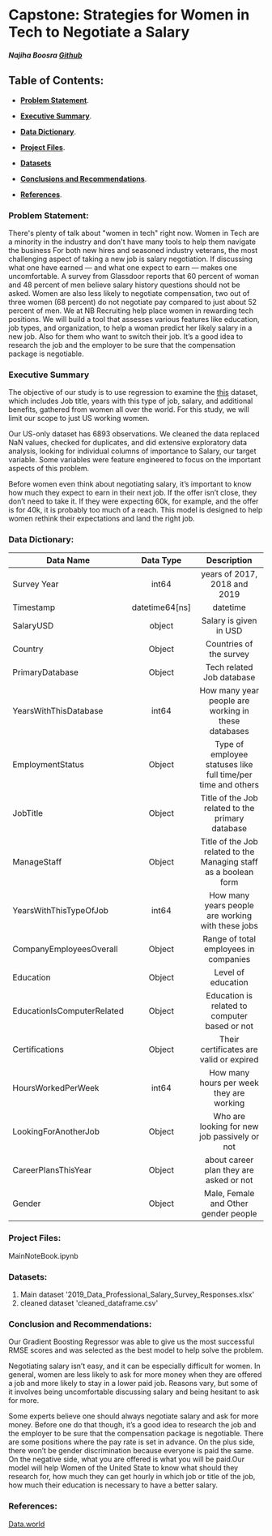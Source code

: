 # Capstone: Strategies for Women in Tech to Negotiate a Salary

##### Najiha Boosra [Github](https://git.generalassemb.ly)

## Table of Contents:  
 - **[Problem Statement](#Problem-Statement)**.

 - **[Executive Summary](#Executive-Summary)**.  

 - **[Data Dictionary](#Data-Dictionary)**.

 - **[Project Files](#Project-Files)**.  

 - **[Datasets](#Datasets)**   

 - **[Conclusions and Recommendations](#Conclusions-and-Recommendations)**.  

 - **[References](#References)**.

### Problem Statement:

There's plenty of talk about "women in tech" right now.
Women in Tech are a minority in the industry and don't have many tools to help them navigate the business For both new hires and seasoned industry veterans, the most challenging aspect of taking a new job is salary negotiation.
If discussing what one have earned — and what one expect to earn — makes one uncomfortable. A survey from Glassdoor reports that 60 percent of woman and 48 percent of men believe salary history questions should not be asked. Women are also less likely to negotiate compensation, two out of three women (68 percent) do not negotiate pay compared to just about 52 percent of men.
We at NB Recruiting help place women in rewarding tech positions. We will build a tool that assesses various features like education, job types, and organization, to help a woman predict her likely salary in a new job. Also for them who want to switch their job. It’s a good idea to research the job and the employer to be sure that the compensation package is negotiable.

### Executive Summary

The objective of our study is to use regression to examine the [this](https://data.world/finance/data-professional-salary-survey/workspace/file?filename=2019_Data_Professional_Salary_Survey_Responses.xlsx) dataset, which includes Job title, years with this type of job,  salary, and additional benefits, gathered from women all over the world. For this study, we will limit our scope to just US working women.


Our US-only dataset has 6893 observations. We cleaned the data replaced NaN values, checked for duplicates, and did extensive  exploratory data analysis, looking for individual columns of  importance to Salary, our target variable. Some variables were feature engineered to focus on the important aspects of this problem.

Before women even think about negotiating salary, it’s important to know how much they expect to earn in their next job. If the offer isn’t close, they don’t need to take it. If they were expecting 60k, for example, and the offer is for 40k, it is probably too much of a reach. This model is designed to help women  rethink their expectations and land the right job.

### Data Dictionary:  

| **Data Name**              |  **Data Type** |                          **Description**                         |
|----------------------------|:--------------:|:----------------------------------------------------------------:|
| Survey Year                |      int64     |                   years of 2017, 2018 and 2019                   |
| Timestamp                  | datetime64[ns] |                             datetime                             |
| SalaryUSD                  |     object     |                      Salary is given in USD                      |
| Country                    |     Object     |                      Countries of the survey                     |
| PrimaryDatabase            |     Object     |                     Tech related Job database                    |
| YearsWithThisDatabase      |      int64     |        How many year people are working in these databases       |
| EmploymentStatus           |     Object     |   Type of employee statuses like full time/per time and others   |
| JobTitle                   |     Object     |         Title of the Job related to the primary database         |
| ManageStaff                |     Object     | Title of the Job related to the Managing staff as a boolean form |
| YearsWithThisTypeOfJob     |      int64     |         How many years people are working with these jobs        |
| CompanyEmployeesOverall    |     Object     |               Range of total employees in companies              |
| Education                  |     Object     |                        Level of education                        |
| EducationIsComputerRelated |     Object     |           Education is related to computer based or not          |
| Certifications             |     Object     |              Their certificates are valid or expired             |
| HoursWorkedPerWeek         |      int64     |             How many hours per week they are working             |
| LookingForAnotherJob       |     Object     |           Who are looking for new job passively or not           |
| CareerPlansThisYear        |     Object     |              about career plan they are asked or not             |
| Gender                     |     Object     |               Male, Female and Other gender people               |

### Project Files:

MainNoteBook.ipynb

### Datasets:

1. Main dataset '2019_Data_Professional_Salary_Survey_Responses.xlsx'
2. cleaned dataset 'cleaned_dataframe.csv'

### Conclusion and Recommendations:

Our Gradient Boosting Regressor was able to give us the most successful RMSE scores and was selected as the best model to help solve the problem.

Negotiating salary isn’t easy, and it can be especially difficult for women. In general, women are less likely to ask for more money when they are offered a job and more likely to stay in a lower paid job. Reasons vary, but some of it involves being uncomfortable discussing salary and being hesitant to ask for more.

Some experts believe one should always negotiate salary and ask for more money. Before one do that though, it’s a good idea to research the job and the employer to be sure that the compensation package is negotiable. There are some positions where the pay rate is set in advance. On the plus side, there won’t be gender discrimination because everyone is paid the same. On the negative side, what you are offered is what you will be paid.Our model will help Women of the United State to know what should they research for, how much they can get hourly in which job or title of the job, how much their education is necessary to have a better salary.

### References:

[Data.world](https://data.world/finance/data-professional-salary-survey/workspace/file?filename=2019_Data_Professional_Salary_Survey_Responses.xlsx)
